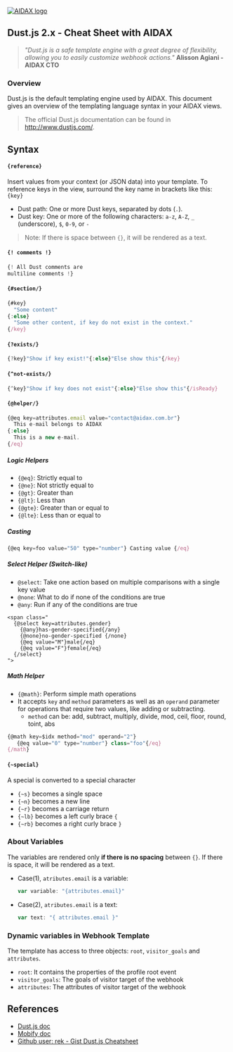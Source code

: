 [![AIDAX logo](https://raw.githubusercontent.com/astfarias/aidax/master/files/img/logo/logo2-less.png)](http://aidaxbi.com/)
## Dust.js 2.x - Cheat Sheet with AIDAX
>*"Dust.js is a safe template engine with a great degree of flexibility, allowing you to easily customize webhook actions."*
>**Alisson Agiani - AIDAX CTO**

### Overview
Dust.js is the default templating engine used by AIDAX. This document gives an overview of the templating language syntax in your AIDAX views.

> The official Dust.js documentation can be found in http://www.dustjs.com/.

## Syntax  

#### **`{reference}`**   
Insert values from your context (or JSON data) into your template.
To reference keys in the view, surround the key name in brackets like this: `{key}`  

 - Dust path: One or more Dust keys, separated by dots (`.`).
 - Dust key: One or more of the following characters: `a-z`, `A-Z`, `_` (underscore), `$`, `0-9`, or `-`
>Note: If there is space between `{}`, it will be rendered as a text.  

#### **`{! comments !}`**  

```javascript
{! All Dust comments are
multiline comments !}
```  

#### **`{#section/}`**  

```javascript
{#key}
  "Some content"
{:else}
  "Some other content, if key do not exist in the context."
{/key}
```  

#### **`{?exists/}`**  

```javascript
{?key}"Show if key exist!"{:else}"Else show this"{/key}
```

#### **`{^not-exists/}`**  

```javascript
{^key}"Show if key does not exist"{:else}"Else show this"{/isReady}
```

#### **`{@helper/}`**   

```javascript
{@eq key=attributes.email value="contact@aidax.com.br"}
  This e-mail belongs to AIDAX
{:else}
  This is a new e-mail.
{/eq}

```

##### **Logic Helpers**   

 - `{@eq}`: Strictly equal to
 - `{@ne}`: Not strictly equal to
 - `{@gt}`: Greater than
 - `{@lt}`: Less than
 - `{@gte}`: Greater than or equal to
 - `{@lte}`: Less than or equal to

##### **Casting**
```javascript
{@eq key=foo value="50" type="number"} Casting value {/eq}
```
##### **Select Helper (Switch-like)**  

- `@select`: Take one action based on multiple comparisons with a single key value
- `@none`:  What to do if none of the conditions are true
- `@any`: Run if any of the conditions are true

```
<span class="
  {@select key=attributes.gender}
    {@any}has-gender-specified{/any}
    {@none}no-gender-specified {/none}
    {@eq value="M"}male{/eq}
    {@eq value="F"}female{/eq}
  {/select}
">
```
##### **Math Helper**  

- `{@math}`: Perform simple math operations
-  It accepts `key` and `method` parameters as well as an `operand` parameter for operations that require two values, like adding or subtracting.
	- `method` can be: add, subtract, multiply, divide, mod, ceil, floor, round, toint, abs  

```javascript
{@math key=$idx method="mod" operand="2"}
   {@eq value="0" type="number"} class="foo"{/eq}
{/math}
```
#### **`{~special}`**  
A special is converted to a special character  

 - `{~s}` becomes a single space
 - `{~n}` becomes a new line
 - `{~r}` becomes a carriage return
 - `{~lb}` becomes a left curly brace `{`
 - `{~rb}` becomes a right curly brace `}`


### About Variables
The variables are rendered only **if there is no spacing** between `{}`. If there is space, it will be rendered as a text.  

 - Case(1), `atributes.email` is a variable:

	```javascript
    var variable: "{attributes.email}"	
	```
	
 - Case(2), `atributes.email` is a text:  
 
	```javascript
	var text: "{ attributes.email }"  
	```  
	  	
### Dynamic variables in Webhook Template
The template has access to three objects: `root`, `visitor_goals` and `attributes`.

 * `root`: It contains the properties of the profile root event    
 * `visitor_goals`: The goals of visitor target of the webhook   
 * `attributes`: The attributes of visitor target of the webhook    

## References

* [Dust.js doc](http://www.dustjs.com/docs/)
* [Mobify doc](http://adaptivejs.mobify.com/v2.0/docs/)
* [Github user: rek - Gist Dust.js Cheatsheet ](https://gist.github.com/rek/f18a7e38b8e4e3686584)
